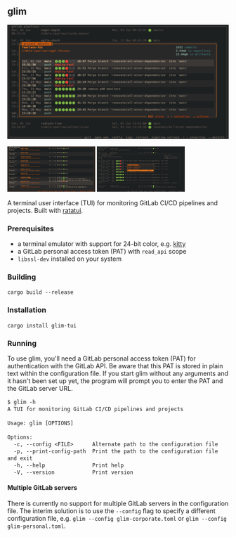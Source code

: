 ## glim

![GitLab Pipelines](screenshots/gitlab_pipelines.png)

[![GitLab Projects](screenshots/gitlab_projects_thumbnail.png)](screenshots/gitlab_projects.png)
[![Pipeline Actions](screenshots/pipeline_actions_thumbnail.png)](screenshots/pipeline_actions.png)

A terminal user interface (TUI) for monitoring GitLab CI/CD pipelines and projects.
Built with [ratatui](https://ratatui.rs/).

### Prerequisites
- a terminal emulator with support for 24-bit color, e.g. [kitty](https://sw.kovidgoyal.net/kitty/)
- a GitLab personal access token (PAT) with `read_api` scope
- `libssl-dev` installed on your system

### Building
```
cargo build --release 
```

### Installation

```
cargo install glim-tui
```

### Running

To use glim, you'll need a GitLab personal access token (PAT) for authentication with the GitLab API.
Be aware that this PAT is stored in plain text within the configuration file. If you start glim
without any arguments and it hasn't been set up yet, the program will prompt you to enter the PAT
and the GitLab server URL.

```
$ glim -h
A TUI for monitoring GitLab CI/CD pipelines and projects

Usage: glim [OPTIONS]

Options:
  -c, --config <FILE>      Alternate path to the configuration file
  -p, --print-config-path  Print the path to the configuration file and exit
  -h, --help               Print help
  -V, --version            Print version
```

#### Multiple GitLab servers

There is currently no support for multiple GitLab servers in the configuration file. The interim
solution is to use the `--config` flag to specify a different configuration file, e.g. 
`glim --config glim-corporate.toml` or `glim --config glim-personal.toml`.
